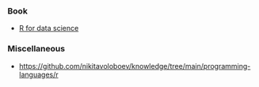 ### Book

- [R for data science](https://github.com/hadley/r4ds)

### Miscellaneous

- https://github.com/nikitavoloboev/knowledge/tree/main/programming-languages/r